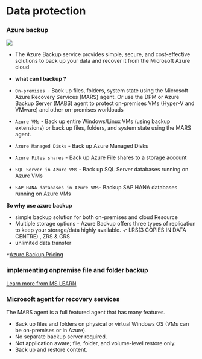# Data protection 


### Azure backup

![](https://docs.microsoft.com/en-us/azure/backup/media/backup-overview/azure-backup-overview.png)

- The Azure Backup service provides simple, secure, and cost-effective solutions to back up your data and recover it from the Microsoft Azure cloud
- **what can I backup ?**


- `On-premises `- Back up files, folders, system state using the Microsoft Azure Recovery Services (MARS) agent. Or use the DPM or Azure Backup Server (MABS) agent to protect on-premises VMs (Hyper-V and VMware) and other on-premises workloads

- `Azure VMs` - Back up entire Windows/Linux VMs (using backup extensions) or back up files, folders, and system state using the MARS agent.

- `Azure Managed Disks` - Back up Azure Managed Disks

- `Azure Files shares` - Back up Azure File shares to a storage account

- `SQL Server in Azure VMs` - Back up SQL Server databases running on Azure VMs

- `SAP HANA databases in Azure VMs`- Backup SAP HANA databases running on Azure VMs

**So why use azure backup**
- simple backup solution for both on-premises and cloud Resource
- Multiple storage options - Azure Backup offers three types of replication to keep your storage/data highly available.
✓ LRS(3 COPIES IN DATA CENTRE) , ZRS & GRS 
- unlimited data transfer

*[Azure Backup Pricing](https://azure.microsoft.com/en-us/pricing/details/backup/)

### implementing onpremise file and folder backup
[Learn more from MS LEARN](https://docs.microsoft.com/en-us/learn/modules/configure-file-folder-backups/5-configure-premises)

### Microsoft agent for recovery services
The MARS agent is a full featured agent that has many features.

- Back up files and folders on physical or virtual Windows OS (VMs can be on-premises or in Azure).
- No separate backup server required.
- Not application aware; file, folder, and volume-level restore only.
- Back up and restore content.
